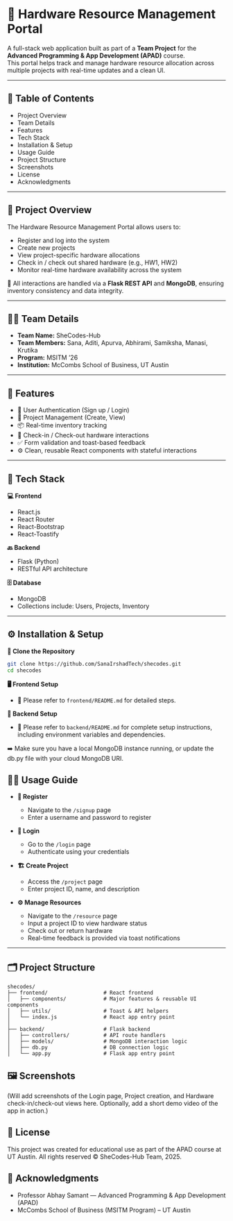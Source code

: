 # **🔧 Hardware Resource Management Portal**

A full-stack web application built as part of a **Team Project** for the **Advanced Programming & App Development (APAD)** course.  
This portal helps track and manage hardware resource allocation across multiple projects with real-time updates and a clean UI.

---

## **📌 Table of Contents**
- Project Overview  
- Team Details  
- Features  
- Tech Stack  
- Installation & Setup  
- Usage Guide  
- Project Structure  
- Screenshots  
- License  
- Acknowledgments  

---

## **📖 Project Overview**
The Hardware Resource Management Portal allows users to:  
- Register and log into the system  
- Create new projects  
- View project-specific hardware allocations  
- Check in / check out shared hardware (e.g., HW1, HW2)  
- Monitor real-time hardware availability across the system  

🔁 All interactions are handled via a **Flask REST API** and **MongoDB**, ensuring inventory consistency and data integrity.  

---

## **👩‍💻 Team Details**
- **Team Name:** SheCodes-Hub  
- **Team Members:** Sana, Aditi, Apurva, Abhirami, Samiksha, Manasi, Krutika  
- **Program:** MSITM ’26  
- **Institution:** McCombs School of Business, UT Austin  

---

## **🚀 Features**
- 🔐 User Authentication (Sign up / Login)  
- 📁 Project Management (Create, View)  
- 📦 Real-time inventory tracking  
- 🔁 Check-in / Check-out hardware interactions  
- ✅ Form validation and toast-based feedback  
- ⚙️ Clean, reusable React components with stateful interactions  

---

## **🧰 Tech Stack**
**💻 Frontend**  
- React.js  
- React Router  
- React-Bootstrap  
- React-Toastify  

**🔙 Backend**  
- Flask (Python)  
- RESTful API architecture  

**🗄️ Database**  
- MongoDB  
- Collections include: Users, Projects, Inventory  

---

## **⚙️ Installation & Setup**

**📁 Clone the Repository**  
```bash
git clone https://github.com/SanaIrshadTech/shecodes.git
cd shecodes
```
**🖥️ Frontend Setup**  
- 📄 Please refer to `frontend/README.md` for detailed steps.

**🐍 Backend Setup**  
- 📄 Please refer to `backend/README.md` for complete setup instructions, including environment variables and dependencies.

➡️ Make sure you have a local MongoDB instance running, or update the db.py file with your cloud MongoDB URI.

## **🧑‍💼 Usage Guide**

- **📝 Register**
  - Navigate to the `/signup` page
  - Enter a username and password to register

- **🔐 Login**
  - Go to the `/login` page
  - Authenticate using your credentials

- **🏗️ Create Project**
  - Access the `/project` page
  - Enter project ID, name, and description

- **⚙️ Manage Resources**
  - Navigate to the `/resource` page
  - Input a project ID to view hardware status
  - Check out or return hardware
  - Real-time feedback is provided via toast notifications

---

## **🗂️ Project Structure**
````
shecodes/
├── frontend/                  # React frontend
│   ├── components/            # Major features & reusable UI components
│   ├── utils/                 # Toast & API helpers
│   └── index.js               # React app entry point
│
├── backend/                   # Flask backend
│   ├── controllers/           # API route handlers
│   ├── models/                # MongoDB interaction logic
│   ├── db.py                  # DB connection logic
│   └── app.py                 # Flask app entry point
````

## **🖼️ Screenshots**
(Will add screenshots of the Login page, Project creation, and Hardware check-in/check-out views here.
Optionally, add a short demo video of the app in action.)

## **📜 License**
This project was created for educational use as part of the APAD course at UT Austin. All rights reserved © SheCodes-Hub Team, 2025.

## **🙌 Acknowledgments**
- Professor Abhay Samant — Advanced Programming & App Development (APAD)
- McCombs School of Business (MSITM Program) – UT Austin

